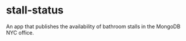 stall-status
============

An app that publishes the availability of bathroom stalls in the MongoDB NYC office.
